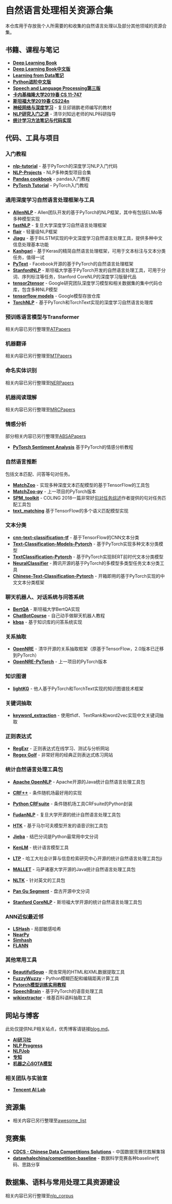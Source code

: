# 自然语言处理相关资源合集
本仓库用于存放我个人所需要的和收集的自然语言处理以及部分其他领域的资源合集。

## 书籍、课程与笔记
- [**Deep Learning Book**](https://www.deeplearningbook.org)
- [**Deep Learning Book中文版**](https://github.com/exacity/deeplearningbook-chinese)
- [**Learning from Data笔记**](https://github.com/Doraemonzzz/Learning-from-data)
- [**Python进阶中文版**](https://github.com/eastlakeside/interpy-zh)
- [**Speech and Language Processing第三版**](https://web.stanford.edu/~jurafsky/slp3/)
- [**卡内基梅隆大学2019春 CS 11-747**](http://phontron.com/class/nn4nlp2019/index.html)
- [**斯坦福大学2019春 CS224n**](http://web.stanford.edu/class/cs224n/)
- [**神经网络与深度学习**](https://nndl.github.io) - 复旦邱锡鹏老师编写的教材
- [**NLP研究入门之道**](https://github.com/zibuyu/research_tao) - 清华刘知远老师的NLP科研指导
- [**统计学习方法笔记与代码实现**](https://github.com/fengdu78/lihang-code)

## 代码、工具与项目
### 入门教程
- [**nlp-tutorial**](https://github.com/lyeoni/nlp-tutorial) - 基于PyTorch的深度学习NLP入门代码
- [**NLP-Projects**](https://github.com/gaoisbest/NLP-Projects) - NLP多种类型项目合集
- [**Pandas cookbook**](https://github.com/jvns/pandas-cookbook) - pandas入门教程
- [**PyTorch Tutorial**](https://github.com/yunjey/pytorch-tutorial) - PyTorch入门教程

### 通用深度学习自然语言处理框架与工具
- [**AllenNLP**](https://allennlp.org) - Allen团队开发的基于PyTorch的NLP框架，其中有包括ELMo等多种模型实现
- [**fastNLP**](https://github.com/fastnlp/fastNLP) - 复旦大学深度学习自然语言处理框架
- [**flair**](https://github.com/zalandoresearch/flair) - 轻量级NLP框架
- [**Jiagu**](https://github.com/ownthink/Jiagu) - 基于BiLSTM实现的中文深度学习自然语言处理工具，提供多种中文信息处理基本功能
- [**Kashgari**](https://github.com/BrikerMan/Kashgari) - 基于Keras的精简自然语言处理框架，可用于文本标注与文本分类任务，值得一试
- [**PyText**](https://github.com/facebookresearch/pytext) - Facebook开源的基于PyTorch的自然语言处理框架
- [**StanfordNLP**](https://stanfordnlp.github.io/stanfordnlp/index.html) - 斯坦福大学基于PyTorch开发的自然语言处理工具，可用于分词、序列标注等任务，Stanford CoreNLP的深度学习版替代品
- [**tensor2tensor**](https://github.com/tensorflow/tensor2tensor) - Google研究团队深度学习模型和相关数据集的集中代码仓库，包含多种NLP模型
- [**tensorflow models**](https://github.com/tensorflow/models) - Google模型存放仓库
- [**TorchNLP**](https://github.com/kolloldas/torchnlp) - 基于PyTorch和TorchText实现的深度学习自然语言处理库



### 预训练语言模型与Transformer
相关内容已另行整理至[ATPapers](https://github.com/ZhengZixiang/ATPapers)

### 机器翻译
相关内容已另行整理至[MTPapers](https://github.com/ZhengZixiang/MTPapers)

### 命名实体识别
相关内容已另行整理至[NERPapers](https://github.com/ZhengZixiang/NERPapers)

### 机器阅读理解
相关内容已另行整理至[MRCPapers](https://github.com/ZhengZixiang/MRCPapers)

### 情感分析
部分相关内容已另行整理至[ABSAPapers](https://github.com/ZhengZixiang/ABSAPapers)
- [**PyTorch Sentiment Analysis**](https://github.com/bentrevett/pytorch-sentiment-analysis) 基于PyTorch的情感分析教程
 
### 自然语言推断
包括文本匹配、问答等句对任务。
- [**MatchZoo**](https://github.com/NTMC-Community/MatchZoo) - 实现多种深度文本匹配模型的基于TensorFlow的工具包
- [**MatchZoo-py**](https://github.com/NTMC-Community/MatchZoo-py) - 上一项目的PyTorch版本
- [**SPM_toolkit**](https://github.com/lanwuwei/SPM_toolkit) - COLING 2018一篇非常好[句对任务综述](https://arxiv.org/abs/1806.04330)作者提供的句对任务匹配工具包
- [**text_matching**](https://github.com/pengming617/text_matching) 基于TensorFlow的多个语义匹配模型实现

### 文本分类
- [**cnn-text-classification-tf**](https://github.com/dennybritz/cnn-text-classification-tf) - 基于TensorFlow的CNN文本分类
- [**Text-Classification-Models-Pytorch**](https://github.com/AnubhavGupta3377/Text-Classification-Models-Pytorch) - 基于PyTorch实现多种文本分类模型
- [**TextClassification-Pytorch**](https://github.com/songyingxin/TextClassification-Pytorch) - 基于PyTorch实现BERT前时代文本分类模型
- [**NeuralClassifier**](https://github.com/Tencent/NeuralNLP-NeuralClassifier) - 腾讯开源的基于PyTorch的多模型多类型任务文本分类工具
- [**Chinese-Text-Classification-Pytorch**](https://github.com/649453932/Chinese-Text-Classification-Pytorch) - 开箱即用的基于PyTorch实现的中文文本分类框架

### 聊天机器人、对话系统与问答系统
- [**BertQA**](https://github.com/ankit-ai/BertQA-Attention-on-Steroids) - 斯坦福大学BertQA实现
- [**ChatBotCourse**](https://github.com/warmheartli/ChatBotCourse) - 自己动手做聊天机器人教程
- [**kbqa**](https://github.com/wavewangyue/kbqa) - 基于知识库的问答系统实现

### 关系抽取
- [**OpenNRE**](https://github.com/thunlp/OpenNRE) - 清华开源的关系抽取框架（原基于TensorFlow，2.0版本已迁移到PyTorch）
- [**OpenNRE-PyTorch**](https://github.com/ShulinCao/OpenNRE-PyTorch) - 上一项目的PyTorch版本

### 知识图谱
- [**lightKG**](https://github.com/smilelight/lightKG) - 他人基于PyTorch和TorchText实现的知识图谱技术框架

### 关键词抽取
- [**keyword_extraction**](https://github.com/AimeeLee77/keyword_extraction) - 使用tfidf、TextRank和word2vec实现中文关键词抽取

### 正则表达式
- [**RegExr**](https://regexr.com/) - 正则表达式在线学习、测试与分析网站
- [**Regex Golf**](https://alf.nu/RegexGolf#accesstoken=W0EXx2_lRAMoEeGUVQBx) - 非常好用的经典正则表达式练习网站

### 统计自然语言处理工具包
- [**Apache OpenNLP**](http://opennlp.apache.org/) - Apache开源的Java统计自然语言处理工具包
- [**CRF++**](https://taku910.github.io/crfpp/) - 条件随机场最好用的实现
- [**Python CRFsuite**](https://github.com/scrapinghub/python-crfsuite) - 条件随机场工具CRFsuite的Python封装
- [**FudanNLP**](https://github.com/FudanNLP/fnlp) - 复旦大学开源的统计自然语言处理工具包
- [**HTK**](http://htk.eng.cam.ac.uk) - 基于马尔可夫模型开发的语音识别工具包
- [**Jieba**](https://github.com/fxsjy/jieba) - 结巴分词是Python最常用中文分词
- [**KenLM**](https://kheafield.com/code/kenlm/) - 统计语言模型工具
- [**LTP**](https://ltp.readthedocs.io/zh_CN/latest/index.html) -  哈工大社会计算与信息检索研究中心开源的统计自然语言处理工具包ji
- [**MALLET**](http://mallet.cs.umass.edu) - 马萨诸塞大学开源的Java统计自然语言处理工具包
- [**NLTK**](http://www.nltk.org) - 针对英文的工具包

- [**Pan Gu Segment**](https://archive.codeplex.com/?p=pangusegment) - 盘古开源中文分词
- [**Stanford CoreNLP**](https://nlp.stanford.edu/software/) - 斯坦福大学开源的统计自然语言处理工具包

### ANN近似最近邻
- [**LSHash**](https://github.com/kayzhu/LSHash) - 局部敏感哈希
- [**NearPy**](https://github.com/pixelogik/NearPy)
- [**Simhash**](https://github.com/leonsim/simhash)
- [**FLANN**](https://github.com/primetang/pyflann)

### 其他常用工具
- [**BeautifulSoup**](https://www.crummy.com/software/BeautifulSoup/bs4/doc.zh/) - 爬虫常用的HTML和XML数据提取工具
- [**FuzzyWuzzy**](https://github.com/seatgeek/fuzzywuzzy) - Python模糊匹配和编辑距离计算工具
- [**Pytorch模型训练实用教程**](https://github.com/TingsongYu/PyTorch_Tutorial)
- [**SpeechBrain**](https://speechbrain.github.io) - 基于PyTorch的语音处理工具
- [**wikiextractor**](https://github.com/attardi/wikiextractor) - 维基百科语料抽取工具

## 网站与博客
此处仅提供NLP相关站点，优秀博客请链接[blog.md](https://github.com/ZhengZixiang/nlp_resource/blob/master/blog.md)。
- [**AI研习社**](https://www.yanxishe.com)
- [**NLP Progress**](https://nlpprogress.com/)
- [**NLPJob**](http://www.nlpjob.com)
- [**专知**](https://www.zhuanzhi.ai)
- [**机器之心SOTA模型**](https://www.jiqizhixin.com/sota)
### 相关团队与实验室
- [**Tencent AI Lab**](https://ai.tencent.com/ailab/nlp/)

## 资源集
- 相关内容已另行整理至[awesome_list](https://github.com/ZhengZixiang/nlp_resource/blob/master/awesome_list.md)

## 竞赛集
- [**CDCS - Chinese Data Competitions Solutions**](https://github.com/geekinglcq/CDCS) - 中国数据竞赛优胜解集锦
- [**datawhalechina/competition-baseline**](https://github.com/datawhalechina/competition-baseline) - 数据科学竞赛各种baseline代码、思路分享

## 数据集、语料与常用处理工具资源建设
相关内容已另行整理至[nlp_corpus](https://github.com/ZhengZixiang/nlp_corpus)
